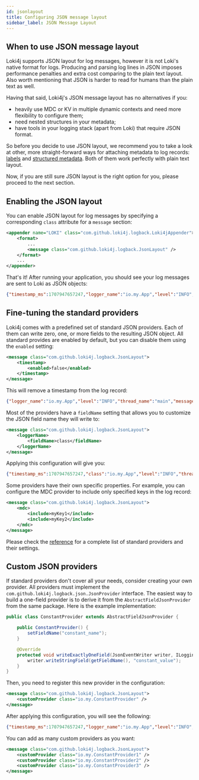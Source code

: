 ```yaml
---
id: jsonlayout
title: Configuring JSON message layout
sidebar_label: JSON Message Layout
---
```


## When to use JSON message layout

Loki4j supports JSON layout for log messages, however it is not Loki's native format for logs.
Producing and parsing log lines in JSON imposes performance penalties and extra cost comparing to the plain text layout.
Also worth mentioning that JSON is harder to read for humans than the plain text as well.

Having that said, Loki4j's JSON message layout has no alternatives if you:

- heavily use MDC or KV in multiple dynamic contexts and need more flexibility to configure them;
- need nested structures in your metadata;
- have tools in your logging stack (apart from Loki) that require JSON format.

So before you decide to use JSON layout, we recommend you to take a look at other, more straight-forward ways for attaching metadata to log records: [labels](labels.md) and [structured metadata](metadata.md).
Both of them work perfectly with plain text layout.

Now, if you are still sure JSON layout is the right option for you, please proceed to the next section.

## Enabling the JSON layout

You can enable JSON layout for log messages by specifying a corresponding `class` attribute for a `message` section:

```xml
<appender name="LOKI" class="com.github.loki4j.logback.Loki4jAppender">
    <format>
        ...
        <message class="com.github.loki4j.logback.JsonLayout" />
    </format>
    ...
</appender>
```

That's it! After running your application, you should see your log messages are sent to Loki as JSON objects:

```json
{"timestamp_ms":1707947657247,"logger_name":"io.my.App","level":"INFO","thread_name":"main","message":"42"}
```

## Fine-tuning the standard providers

Loki4j comes with a predefined set of standard JSON providers.
Each of them can write zero, one, or more fields to the resulting JSON object.
All standard provides are enabled by default, but you can disable them using the `enabled` setting:

```xml
<message class="com.github.loki4j.logback.JsonLayout">
    <timestamp>
        <enabled>false</enabled>
    </timestamp>
</message>
```

This will remove a timestamp from the log record:

```json
{"logger_name":"io.my.App","level":"INFO","thread_name":"main","message":"42"}
```

Most of the providers have a `fieldName` setting that allows you to customize the JSON field name they will write to:

```xml
<message class="com.github.loki4j.logback.JsonLayout">
    <loggerName>
        <fieldName>class</fieldName>
    </loggerName>
</message>
```

Applying this configuration will give you:

```json
{"timestamp_ms":1707947657247,"class":"io.my.App","level":"INFO","thread_name":"main","message":"42"}
```

Some providers have their own specific properties.
For example, you can configure the MDC provider to include only specified keys in the log record:

```xml
<message class="com.github.loki4j.logback.JsonLayout">
    <mdc>
        <include>myKey1</include>
        <include>myKey2</include>
    </mdc>
</message>
```

Please check the [reference](configuration#json-message-layout) for a complete list of standard providers and their settings.

## Custom JSON providers

If standard providers don't cover all your needs, consider creating your own provider.
All providers must implement the `com.github.loki4j.logback.json.JsonProvider` interface.
The easiest way to build a one-field provider is to derive it from the `AbstractFieldJsonProvider` from the same package.
Here is the example implementation:

```java
public class ConstantProvider extends AbstractFieldJsonProvider {

    public ConstantProvider() {
        setFieldName("constant_name");
    }

    @Override
    protected void writeExactlyOneField(JsonEventWriter writer, ILoggingEvent event) {
        writer.writeStringField(getFieldName(), "constant_value");
    }
}
```

Then, you need to register this new provider in the configuration:

```xml
<message class="com.github.loki4j.logback.JsonLayout">
    <customProvider class="io.my.ConstantProvider" />
</message>
```

After applying this configuration, you will see the following:

```json
{"timestamp_ms":1707947657247,"logger_name":"io.my.App","level":"INFO","thread_name":"main","message":"42","constant_name":"constant_value"}
```

You can add as many custom providers as you want:

```xml
<message class="com.github.loki4j.logback.JsonLayout">
    <customProvider class="io.my.ConstantProvider1" />
    <customProvider class="io.my.ConstantProvider2" />
    <customProvider class="io.my.ConstantProvider3" />
</message>
```
